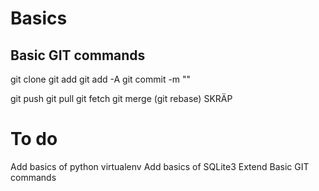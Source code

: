 # Basics

## Basic GIT commands

git clone <repository>
git add <file>
git add -A 
git commit -m "<commit message>"

git push
git pull
git fetch
git merge
(git rebase)
SKRÄP

# To do
Add basics of python virtualenv
Add basics of SQLite3
Extend Basic GIT commands

